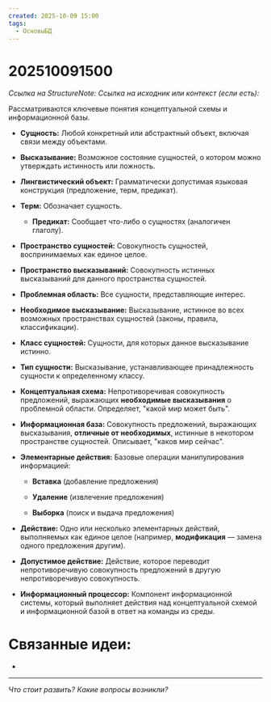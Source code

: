 ```yaml
---
created: 2025-10-09 15:00
tags:
  - ОсновыБД
---
```

# 202510091500
*Ссылка на StructureNote:*
*Ссылка на исходник или контекст (если есть):* 

Рассматриваются ключевые понятия концептуальной схемы и информационной базы.

- **Сущность:** Любой конкретный или абстрактный объект, включая связи между объектами.
- **Высказывание:** Возможное состояние сущностей, о котором можно утверждать истинность или ложность.
- **Лингвистический объект:** Грамматически допустимая языковая конструкция (предложение, терм, предикат).
- **Терм:** Обозначает сущность.

    - **Предикат:** Сообщает что-либо о сущностях (аналогичен глаголу).
        
- **Пространство сущностей:** Совокупность сущностей, воспринимаемых как единое целое.
    
- **Пространство высказываний:** Совокупность истинных высказываний для данного пространства сущностей.
    
- **Проблемная область:** Все сущности, представляющие интерес.
    
- **Необходимое высказывание:** Высказывание, истинное во всех возможных пространствах сущностей (законы, правила, классификации).
    
- **Класс сущностей:** Сущности, для которых данное высказывание истинно.
    
- **Тип сущности:** Высказывание, устанавливающее принадлежность сущности к определенному классу.
    
- **Концептуальная схема:** Непротиворечивая совокупность предложений, выражающих **необходимые высказывания** о проблемной области. Определяет, "какой мир может быть".
    
- **Информационная база:** Совокупность предложений, выражающих высказывания, **отличные от необходимых**, истинные в некотором пространстве сущностей. Описывает, "каков мир сейчас".
    
- **Элементарные действия:** Базовые операции манипулирования информацией:
    
    - **Вставка** (добавление предложения)
        
    - **Удаление** (извлечение предложения)
        
    - **Выборка** (поиск и выдача предложения)
        
- **Действие:** Одно или несколько элементарных действий, выполняемых как единое целое (например, **модификация** — замена одного предложения другим).
    
- **Допустимое действие:** Действие, которое переводит непротиворечивую совокупность предложений в другую непротиворечивую совокупность.
    
- **Информационный процессор:** Компонент информационной системы, который выполняет действия над концептуальной схемой и информационной базой в ответ на команды из среды.

# Связанные идеи:
* 
---

*Что стоит развить? Какие вопросы возникли?*
